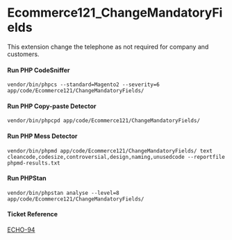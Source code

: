# Ecommerce121_ChangeMandatoryFields

This extension change the telephone as not required for company and customers.

#### Run PHP CodeSniffer

    vendor/bin/phpcs --standard=Magento2 --severity=6 app/code/Ecommerce121/ChangeMandatoryFields/

#### Run PHP Copy-paste Detector

    vendor/bin/phpcpd app/code/Ecommerce121/ChangeMandatoryFields/

#### Run PHP Mess Detector

    vendor/bin/phpmd app/code/Ecommerce121/ChangeMandatoryFields/ text cleancode,codesize,controversial,design,naming,unusedcode --reportfile phpmd-results.txt

#### Run PHPStan

    vendor/bin/phpstan analyse --level=8 app/code/Ecommerce121/ChangeMandatoryFields/

#### Ticket Reference

[ECHO-94](https://121e.atlassian.net/browse/ECHO-94)
